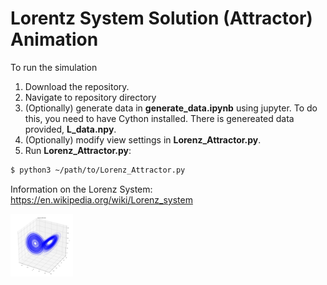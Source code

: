 # Lorentz System Solution (Attractor) Animation

To run the simulation
 1. Download the repository.
 1. Navigate to repository directory
 1. (Optionally) generate data in **generate_data.ipynb** using jupyter. To do this, you need to have Cython installed. There is genereated data provided, **L_data.npy**.
 1. (Optionally) modify view settings in **Lorenz_Attractor.py**.
 1. Run **Lorenz_Attractor.py**:
 ```bash
 $ python3 ~/path/to/Lorenz_Attractor.py
 ```



Information on the Lorenz System: https://en.wikipedia.org/wiki/Lorenz_system

<img src="example.png" style="width:100px;" />

